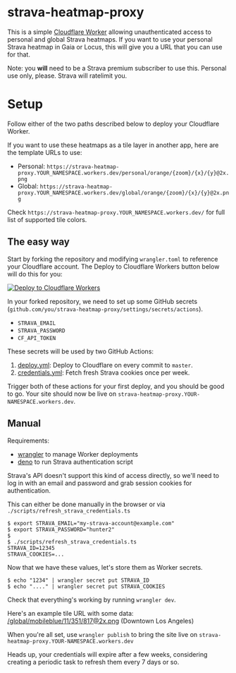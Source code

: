 # strava-heatmap-proxy

This is a simple [Cloudflare Worker](https://workers.dev) allowing
unauthenticated access to personal and global Strava heatmaps. If you want to
use your personal Strava heatmap in Gaia or Locus, this will give you a URL
that you can use for that.

Note: you **will** need to be a Strava premium subscriber to use this. Personal
use only, please. Strava will ratelimit you.

# Setup

Follow either of the two paths described below to deploy your Cloudflare
Worker.

If you want to use these heatmaps as a tile layer in another app, here are the
template URLs to use:

- Personal: `https://strava-heatmap-proxy.YOUR_NAMESPACE.workers.dev/personal/orange/{zoom}/{x}/{y}@2x.png`
- Global: `https://strava-heatmap-proxy.YOUR_NAMESPACE.workers.dev/global/orange/{zoom}/{x}/{y}@2x.png`

Check `https://strava-heatmap-proxy.YOUR_NAMESPACE.workers.dev/` for full list
of supported tile colors.

## The easy way

Start by forking the repository and modifying `wrangler.toml` to reference your
Cloudflare account. The Deploy to Cloudflare Workers button below will do this
for you:

[![Deploy to Cloudflare Workers](https://deploy.workers.cloudflare.com/button)](https://deploy.workers.cloudflare.com/?url=https://github.com/BrandonBlanchard/strava-heatmap-proxy)

In your forked repository, we need to set up some GitHub secrets
(`github.com/you/strava-heatmap-proxy/settings/secrets/actions`).

- `STRAVA_EMAIL`
- `STRAVA_PASSWORD`
- `CF_API_TOKEN`

These secrets will be used by two GitHub Actions:

1. [deploy.yml](.github/workflows/deploy.yml): Deploy to Cloudflare on every
   commit to `master`.
2. [credentials.yml](.github/workflows/credentials.yml): Fetch fresh Strava
   cookies once per week.

Trigger both of these actions for your first deploy, and you should be good to
go. Your site should now be live on
`strava-heatmap-proxy.YOUR-NAMESPACE.workers.dev`.

## Manual

Requirements:

  - [wrangler](https://github.com/cloudflare/wrangler) to manage Worker deployments
  - [deno](https://deno.land) to run Strava authentication script

Strava's API doesn't support this kind of access directly, so we'll need to
log in with an email and password and grab session cookies for
authentication.

This can either be done manually in the browser or via
`./scripts/refresh_strava_credentials.ts`

``` console
$ export STRAVA_EMAIL="my-strava-account@example.com"
$ export STRAVA_PASSWORD="hunter2"
$
$ ./scripts/refresh_strava_credentials.ts
STRAVA_ID=12345
STRAVA_COOKIES=...
```

Now that we have these values, let's store them as Worker secrets.

``` console
$ echo "1234" | wrangler secret put STRAVA_ID
$ echo "...." | wrangler secret put STRAVA_COOKIES
```

Check that everything's working by running `wrangler dev`.

Here's an example tile URL with some data:
[/global/mobileblue/11/351/817@2x.png](http://127.0.0.1:8787/global/mobileblue/11/351/817@2x.png)
(Downtown Los Angeles)

When you're all set, use `wrangler publish` to bring the site live on
`strava-heatmap-proxy.YOUR-NAMESPACE.workers.dev`

Heads up, your credentials will expire after a few weeks, considering creating
a periodic task to refresh them every 7 days or so.
